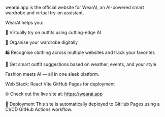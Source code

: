 wearai.app is the official website for WearAI, an AI-powered smart wardrobe and virtual try-on assistant.

WearAI helps you:

👕 Virtually try on outfits using cutting-edge AI

🧥 Organise your wardrobe digitally

🛍️ Recognise clothing across multiple websites and track your favorites

🎯 Get smart outfit suggestions based on weather, events, and your style

Fashion meets AI — all in one sleek platform.

Web Stack:
React
Vite
GitHub Pages for deployment

🌐 Check out the live site at:
https://wearai.app

🚀 Deployment
This site is automatically deployed to GitHub Pages using a CI/CD GitHub Actions workflow.